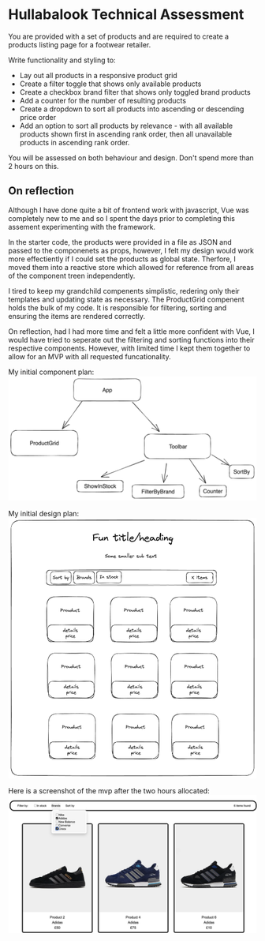 # Hullabalook Technical Assessment

You are provided with a set of products and are required to create a products listing page for a footwear retailer.

Write functionality and styling to:

- Lay out all products in a responsive product grid
- Create a filter toggle that shows only available products
- Create a checkbox brand filter that shows only toggled brand products
- Add a counter for the number of resulting products
- Create a dropdown to sort all products into ascending or descending price order
- Add an option to sort all products by relevance - with all available products shown first in ascending rank order, then all unavailable products in ascending rank order.

You will be assessed on both behaviour and design. Don't spend more than 2 hours on this.

## On reflection

Although I have done quite a bit of frontend work with javascript, Vue was completely new to me and so I spent the days prior to completing this assement experimenting with the framework. 

In the starter code, the products were provided in a file as JSON and passed to the componenets as props, however, I felt my design would work more effectiently if I could set the products as global state. Therfore, I moved them into a reactive store which allowed for reference from all areas of the component treen independently.

I tired to keep my grandchild compenents simplistic, redering only their templates and updating state as necessary. The ProductGrid compenent holds the bulk of my code. It is responsible for filtering, sorting and ensuring the items are rendered correctly.

On reflection, had I had more time and felt a little more confident with Vue, I would have tried to seperate out the filtering and sorting functions into their respective components. However, with limited time I kept them together to allow for an MVP with all requested funcationality. 

My initial component plan:
![Alt text](readme-imgs/PLPcompplan.png)

My initial design plan:
![Alt text](readme-imgs/PLPdesign.png)

Here is a screenshot of the mvp after the two hours allocated:
![Alt text](<readme-imgs/Screenshot 2023-09-24 at 16.03.46.png>)